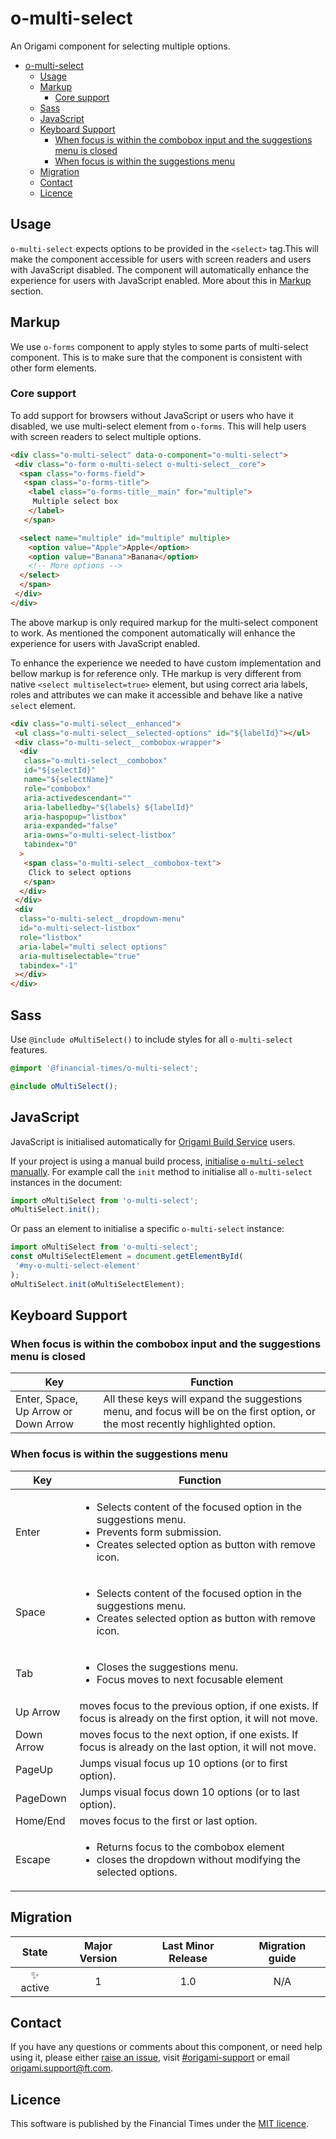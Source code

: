 # o-multi-select

An Origami component for selecting multiple options.

- [o-multi-select](#o-multi-select)
	- [Usage](#usage)
	- [Markup](#markup)
		- [Core support](#core-support)
	- [Sass](#sass)
	- [JavaScript](#javascript)
	- [Keyboard Support](#keyboard-support)
		- [When focus is within the combobox input and the suggestions menu is closed](#when-focus-is-within-the-combobox-input-and-the-suggestions-menu-is-closed)
		- [When focus is within the suggestions menu](#when-focus-is-within-the-suggestions-menu)
	- [Migration](#migration)
	- [Contact](#contact)
	- [Licence](#licence)

## Usage

`o-multi-select` expects options to be provided in the `<select>` tag.This will make the component accessible for users with screen readers and users with JavaScript disabled. The component will automatically enhance the experience for users with JavaScript enabled. More about this in [Markup](#markup) section.

## Markup

We use `o-forms` component to apply styles to some parts of multi-select component. This is to make sure that the component is consistent with other form elements.

### Core support

To add support for browsers without JavaScript or users who have it disabled, we use multi-select element from `o-forms`. This will help users with screen readers to select multiple options.

```html
<div class="o-multi-select" data-o-component="o-multi-select">
 <div class="o-form o-multi-select o-multi-select__core">
  <span class="o-forms-field">
   <span class="o-forms-title">
    <label class="o-forms-title__main" for="multiple">
     Multiple select box
    </label>
   </span>

  <select name="multiple" id="multiple" multiple>
    <option value="Apple">Apple</option>
    <option value="Banana">Banana</option>
    <!-- More options -->
  </select>
  </span>
 </div>
</div>
```

The above markup is only required markup for the multi-select component to work. As mentioned the component automatically will enhance the experience for users with JavaScript enabled.

To enhance the experience we needed to have custom implementation and bellow markup is for reference only. THe markup is very different from native `<select multiselect=true>` element, but using correct aria labels, roles and attributes we can make it accessible and behave like a native `select` element.

```html
<div class="o-multi-select__enhanced">
 <ul class="o-multi-select__selected-options" id="${labelId}"></ul>
 <div class="o-multi-select__combobox-wrapper">
  <div
   class="o-multi-select__combobox"
   id="${selectId}"
   name="${selectName}"
   role="combobox"
   aria-activedescendant=""
   aria-labelledby="${labels} ${labelId}"
   aria-haspopup="listbox"
   aria-expanded="false"
   aria-owns="o-multi-select-listbox"
   tabindex="0"
  >
   <span class="o-multi-select__combobox-text">
    Click to select options
   </span>
  </div>
 </div>
 <div
  class="o-multi-select__dropdown-menu"
  id="o-multi-select-listbox"
  role="listbox"
  aria-label="multi select options"
  aria-multiselectable="true"
  tabindex="-1"
 ></div>
</div>
```

## Sass

Use `@include oMultiSelect()` to include styles for all `o-multi-select` features.

```scss
@import '@financial-times/o-multi-select';

@include oMultiSelect();
```

## JavaScript

JavaScript is initialised automatically for [Origami Build Service](https://www.ft.com/__origami/service/build/v2/) users.

If your project is using a manual build process, [initialise `o-multi-select` manually](https://origami.ft.com/docs/tutorials/manual-build/). For example call the `init` method to initialise all `o-multi-select` instances in the document:

```js
import oMultiSelect from 'o-multi-select';
oMultiSelect.init();
```

Or pass an element to initialise a specific `o-multi-select` instance:

```js
import oMultiSelect from 'o-multi-select';
const oMultiSelectElement = document.getElementById(
 '#my-o-multi-select-element'
);
oMultiSelect.init(oMultiSelectElement);
```

## Keyboard Support

### When focus is within the combobox input and the suggestions menu is closed

| Key                                  | Function                                                                                                                         |
| ------------------------------------ | -------------------------------------------------------------------------------------------------------------------------------- |
| Enter, Space, Up Arrow or Down Arrow | All these keys will expand the suggestions menu, and focus will be on the first option, or the most recently highlighted option. |

### When focus is within the suggestions menu

| Key        | Function                                                                                                                                                                       |
| ---------- | ------------------------------------------------------------------------------------------------------------------------------------------------------------------------------ |
| Enter      | <ul><li>Selects content of the focused option in the suggestions menu.</li><li>Prevents form submission.</li><li>Creates selected option as button with remove icon.</li></ul> |
| Space      | <ul><li>Selects content of the focused option in the suggestions menu.</li><li>Creates selected option as button with remove icon.</li></ul>                                   |
| Tab        | <ul><li>Closes the suggestions menu.</li><li>Focus moves to next focusable element</li></ul>                                                                                   |
| Up Arrow   | moves focus to the previous option, if one exists. If focus is already on the first option, it will not move.                                                                  |
| Down Arrow | moves focus to the next option, if one exists. If focus is already on the last option, it will not move.                                                                       |
| PageUp     | Jumps visual focus up 10 options (or to first option).                                                                                                                         |
| PageDown   | Jumps visual focus down 10 options (or to last option).                                                                                                                        |
| Home/End   | moves focus to the first or last option.                                                                                                                                       |
| Escape     | <ul><li>Returns focus to the combobox element</li> <li>closes the dropdown without modifying the selected options.</li></ul>                                                   |

## Migration

|   State   | Major Version | Last Minor Release | Migration guide |
| :-------: | :-----------: | :----------------: | :-------------: |
| ✨ active |       1       |        1.0         |       N/A       |

## Contact

If you have any questions or comments about this component, or need help using it, please either [raise an issue](https://github.com/Financial-Times/origami/issues/new?labels=o-multi-select,components), visit [#origami-support](https://financialtimes.slack.com/messages/#origami-support/) or email [origami.support@ft.com](mailto:origami.support@ft.com).

## Licence

This software is published by the Financial Times under the [MIT licence](http://opensource.org/licenses/MIT).
